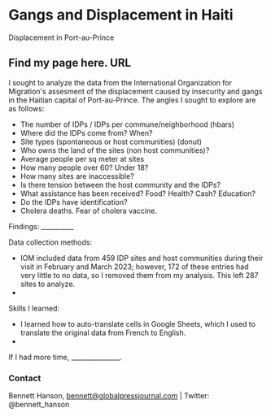 # Gangs and Displacement in Haiti
 Displacement in Port-au-Prince

## Find my page here. __URL__

I sought to analyze the data from the International Organization for Migration's assesment of the displacement caused by insecurity and gangs in the Haitian capital of Port-au-Prince. The angles I sought to explore are as follows:
- The number of IDPs / IDPs per commune/neighborhood (hbars)
- Where did the IDPs come from? When?
- Site types (spontaneous or host communities) (donut)
- Who owns the land of the sites (non host communities)?
- Average people per sq meter at sites
- How many people over 60? Under 18?
- How many sites are inaccessible?
- Is there tension between the host community and the IDPs?
- What assistance has been received? Food? Health? Cash? Education?
- Do the IDPs have identification?
- Cholera deaths. Fear of cholera vaccine.

Findings: __________

Data collection methods:
- IOM included data from 459 IDP sites and host communities during their visit in February and March 2023; however, 172 of these entries had very little to no data, so I removed them from my analysis. This left 287 sites to analyze.
- 

Skills I learned:
- I learned how to auto-translate cells in Google Sheets, which I used to translate the original data from French to English.
- 

If I had more time, _______________.

### Contact

Bennett Hanson, bennett@globalpressjournal.com | Twitter: @bennett_hanson